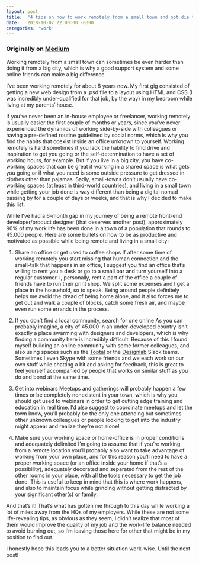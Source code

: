 ```yaml
---
layout: post
title:  "4 tips on how to work remotely from a small town and not die trying"
date:   2018-10-07 22:00:00 -0300
categories: 'work'
---
```


### Originally on [Medium](https://medium.com/@nicolasjengler/4-tips-on-how-to-work-remotely-from-a-small-town-and-not-die-trying-b5e4ad0a2c72)

Working remotely from a small town can sometimes be even harder than doing it from a big city, which is why a good support system and some online friends can make a big difference.

I’ve been working remotely for about 8 years now. My first gig consisted of getting a new web design from a .psd file to a layout using HTML and CSS (I was incredibly under-qualified for that job, by the way) in my bedroom while living at my parents’ house.

If you’ve never been an in-house employee or freelancer, working remotely is usually easier the first couple of months or years, since you’ve never experienced the dynamics of working side-by-side with colleagues or having a pre-defined routine guidelined by social norms, which is why you find the habits that coexist inside an office unknown to yourself. Working remotely is hard sometimes if you lack the hability to find drive and inspiration to get you going or the self-determination to have a set of working hours, for example. But if you live in a big city, you have co-working spaces that can be great if working in a shared space is what gets you going or if what you need is some outside pressure to get dressed in clothes other than pajamas. Sadly, small-towns don’t usually have co-working spaces (at least in third-world countries), and living in a small town while getting your job done is way different than being a digital nomad passing by for a couple of days or weeks, and that is why I decided to make this list.

While I’ve had a 6-month gap in my journey of being a remote front-end developer/product designer (that deserves another post), approximately 96% of my work life has been done in a town of a population that rounds to 45.000 people. Here are some bullets on how to be as productive and motivated as possible while being remote and living in a small city:

1. Share an office or get used to coffee shops
If after some time of working remotely you start missing that human connection and the small-talk that happens in an office, I suggest you find an office that’s willing to rent you a desk or go to a small bar and turn yourself into a regular customer.
I, personally, rent a part of the office a couple of friends have to run their print shop. We split some expenses and I get a place in the household, so to speak. Being around people definitely helps me avoid the dread of being home alone, and it also forces me to get out and walk a couple of blocks, catch some fresh air, and maybe even run some errands in the process.

2. If you don’t find a local community, search for one online
As you can probably imagine, a city of 45.000 in an under-developed country isn’t exactly a place swarming with designers and developers, which is why finding a community here is incredibly difficult. Because of this I found myself building an online community with some former colleagues, and also using spaces such as the [Toptal](https://www.toptal.com/) or the [Designlab](https://trydesignlab.com/) Slack teams. Sometimes I even Skype with some friends and we each work on our own stuff while chatting a bit and asking for feedback, this is great to feel yourself accompanied by people that works on similar stuff as you do and bond at the same time.

3. Get into webinars
Meetups and gatherings will probably happen a few times or be completely nonexistent in your town, which is why you should get used to webinars in order to get cutting edge training and education in real time. I’d also suggest to coordinate meetups and let the town know, you’ll probably be the only one attending but sometimes other unknown colleagues or people looking to get into the industry might appear and realize they’re not alone!

4. Make sure your working space or home-office is in proper conditions and adequately delimited
I’m going to assume that if you’re working from a remote location you’ll probably also want to take advantage of working from your own place, and for this reason you’ll need to have a proper working space (or an office inside your home if that’s a possibility), adequately decorated and separated from the rest of the other rooms in your place, with all the tools necessary to get the job done. This is useful to keep in mind that this is where work happens, and also to maintain focus while grinding without getting distracted by your significant other(s) or family.

And that’s it! That’s what has gotten me through to this day while working a lot of miles away from the HQs of my employers. While these are not some life-revealing tips, as obvious as they seem, I didn’t realize that most of them would improve the quality of my job and the work-life balance needed to avoid burning out, so I’m leaving those here for other that might be in my position to find out.

I honestly hope this leads you to a better situation work-wise. Until the next post!